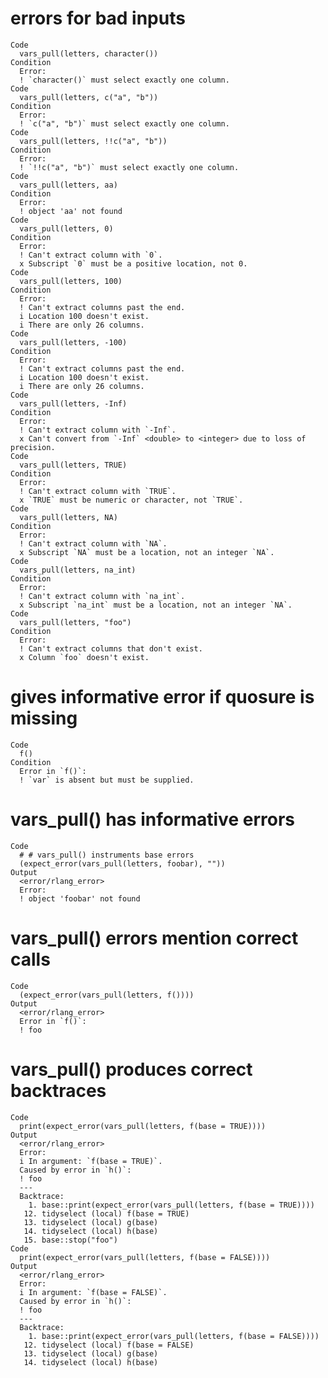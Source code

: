 # errors for bad inputs

    Code
      vars_pull(letters, character())
    Condition
      Error:
      ! `character()` must select exactly one column.
    Code
      vars_pull(letters, c("a", "b"))
    Condition
      Error:
      ! `c("a", "b")` must select exactly one column.
    Code
      vars_pull(letters, !!c("a", "b"))
    Condition
      Error:
      ! `!!c("a", "b")` must select exactly one column.
    Code
      vars_pull(letters, aa)
    Condition
      Error:
      ! object 'aa' not found
    Code
      vars_pull(letters, 0)
    Condition
      Error:
      ! Can't extract column with `0`.
      x Subscript `0` must be a positive location, not 0.
    Code
      vars_pull(letters, 100)
    Condition
      Error:
      ! Can't extract columns past the end.
      i Location 100 doesn't exist.
      i There are only 26 columns.
    Code
      vars_pull(letters, -100)
    Condition
      Error:
      ! Can't extract columns past the end.
      i Location 100 doesn't exist.
      i There are only 26 columns.
    Code
      vars_pull(letters, -Inf)
    Condition
      Error:
      ! Can't extract column with `-Inf`.
      x Can't convert from `-Inf` <double> to <integer> due to loss of precision.
    Code
      vars_pull(letters, TRUE)
    Condition
      Error:
      ! Can't extract column with `TRUE`.
      x `TRUE` must be numeric or character, not `TRUE`.
    Code
      vars_pull(letters, NA)
    Condition
      Error:
      ! Can't extract column with `NA`.
      x Subscript `NA` must be a location, not an integer `NA`.
    Code
      vars_pull(letters, na_int)
    Condition
      Error:
      ! Can't extract column with `na_int`.
      x Subscript `na_int` must be a location, not an integer `NA`.
    Code
      vars_pull(letters, "foo")
    Condition
      Error:
      ! Can't extract columns that don't exist.
      x Column `foo` doesn't exist.

# gives informative error if quosure is missing

    Code
      f()
    Condition
      Error in `f()`:
      ! `var` is absent but must be supplied.

# vars_pull() has informative errors

    Code
      # # vars_pull() instruments base errors
      (expect_error(vars_pull(letters, foobar), ""))
    Output
      <error/rlang_error>
      Error:
      ! object 'foobar' not found

# vars_pull() errors mention correct calls

    Code
      (expect_error(vars_pull(letters, f())))
    Output
      <error/rlang_error>
      Error in `f()`:
      ! foo

# vars_pull() produces correct backtraces

    Code
      print(expect_error(vars_pull(letters, f(base = TRUE))))
    Output
      <error/rlang_error>
      Error:
      i In argument: `f(base = TRUE)`.
      Caused by error in `h()`:
      ! foo
      ---
      Backtrace:
        1. base::print(expect_error(vars_pull(letters, f(base = TRUE))))
       12. tidyselect (local) f(base = TRUE)
       13. tidyselect (local) g(base)
       14. tidyselect (local) h(base)
       15. base::stop("foo")
    Code
      print(expect_error(vars_pull(letters, f(base = FALSE))))
    Output
      <error/rlang_error>
      Error:
      i In argument: `f(base = FALSE)`.
      Caused by error in `h()`:
      ! foo
      ---
      Backtrace:
        1. base::print(expect_error(vars_pull(letters, f(base = FALSE))))
       12. tidyselect (local) f(base = FALSE)
       13. tidyselect (local) g(base)
       14. tidyselect (local) h(base)

